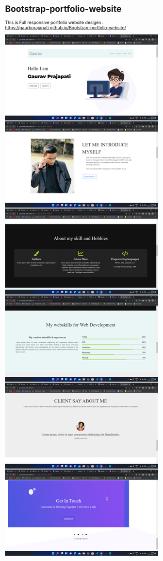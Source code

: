# Bootstrap-portfolio-website

This is Full responsive portfolio website desigen .
https://gaurbprajapati.github.io/Bootstrap-portfolio-website/



![](images/Screenshot%20(340).png)
![](images/Screenshot%20(341).png)
![](images/Screenshot%20(342).png)
![](images/Screenshot%20(343).png)
![](images/Screenshot%20(344).png)
![](images/Screenshot%20(345).png)

